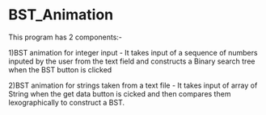 # BST_Animation

 This program has 2 components:-
 
 1)BST animation for integer input - It takes input of a sequence of numbers 
  inputed by the user from the text field and constructs a Binary search tree
  when the BST button is clicked
 
 2)BST animation for strings taken from a text file - It takes input of array of 
  String when the get data button is cicked and then compares them 
  lexographically to construct a BST.
 
 
 
